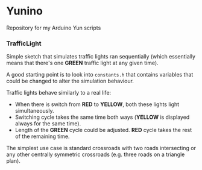 # Yunino

Repository for my Arduino Yun scripts

### TrafficLight

Simple sketch that simulates traffic lights ran sequentially (which essentially means that there's one **GREEN** traffic light at any given time).

A good starting point is to look into `constants.h` that contains variables that could be changed to alter the simulation behaviour.

Traffic lights behave similarly to a real life:
  - When there is switch from **RED** to **YELLOW**, both these lights light simultaneously.
  - Switching cycle takes the same time both ways (**YELLOW** is displayed always for the same time).
  - Length of the **GREEN** cycle could be adjusted. **RED** cycle takes the rest of the remaining time.

The simplest use case is standard crossroads with two roads intersecting or any other centrally symmetric crossroads (e.g. three roads on a triangle plan).
